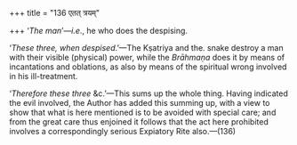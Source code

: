 +++
title = "136 एतत् त्रयम्"

+++
‘*The man*’—*i.e*., he who does the despising.

‘*These three, when despised*.’—The Kṣatriya and the. snake destroy a
man with their visible (physical) power, while the *Brāhmaṇa* does it by
means of incantations and oblations, as also by means of the spiritual
wrong involved in his ill-treatment.

‘*Therefore these three* &c.’—This sums up the whole thing. Having
indicated the evil involved, the Author has added this summing up, with
a view to show that what is here mentioned is to be avoided with special
care; and from the great care thus enjoined it follows that the act here
prohibited involves a correspondingly serious Expiatory Rite also.—(136)


